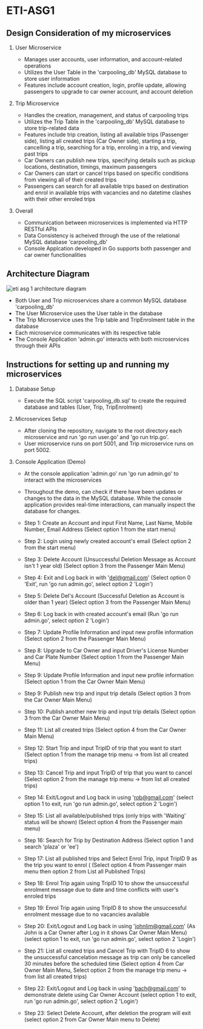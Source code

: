 # ETI-ASG1

## Design Consideration of my microservices
1. User Microservice
   - Manages user accounts, user information, and account-related operations
   - Utilizes the User Table in the 'carpooling_db' MySQL database to store user information
   - Features include account creation, login, profile update, allowing passengers to upgrade to car owner account, and account deletion

2. Trip Microservice
   - Handles the creation, management, and status of carpooling trips
   - Utilizes the Trip Table in the 'carpooling_db' MySQL database to store trip-related data
   - Features include trip creation, listing all available trips (Passenger side), listing all created trips (Car Owner side), starting a trip, cancelling a trip, searching for a trip, enroling in a trip, and viewing past trips
   - Car Owners can publish new trips, specifying details such as pickup locations, destination, timings, maximum passengers
   - Car Owners can start or cancel trips based on specific conditions from viewing all of their created trips
   - Passengers can search for all available trips based on destination and enrol in available trips with vacancies and no datetime clashes with their other enroled trips
     
3.  Overall
    - Communication between microservices is implemented via HTTP RESTful APIs
    - Data Consistency is acheived through the use of the relational MySQL database 'carpooling_db'
    - Console Applcation developed in Go supports both passenger and car owner functionalities

## Architecture Diagram
![eti asg 1 architecture diagram](https://github.com/ng-zi-yi/ETI-ASG1/assets/93900155/b7fa8f73-00fc-4ab8-86fd-89ddc9d2e435)
   - Both User and Trip microservices share a common MySQL database 'carpooling_db'
   - The User Microservice uses the User table in the database
   - The Trip Microservice uses the Trip table and TripEnrolment table in the database
   - Each microservice communicates with its respective table
   - The Console Application 'admin.go' interacts with both microservices through their APIs

## Instructions for setting up and running my microservices
1. Database Setup
   - Execute the SQL script 'carpooling_db.sql' to create the required database and tables (User, Trip, TripEnrolment)

2. Microservices Setup
   - After cloning the repository, navigate to the root directory each microservice and run 'go run user.go' and 'go run trip.go'.
   - User microservice runs on port 5001, and Trip microservice runs on port 5002.

3. Console Application (Demo)
   - At the console application 'admin.go' run 'go run admin.go' to interact with the microservices
   - Throughout the demo, can check if there have been updates or changes to the data in the MySQL database. While the console application provides real-time interactions, can manually inspect the database for changes.
   - Step 1: Create an Account and input First Name, Last Name, Mobile Number, Email Address
             (Select option 1 from the start menu)
     
   - Step 2: Login using newly created account's email
             (Select option 2 from the start menu)
     
   - Step 3: Delete Account (Unsuccessful Deletion Message as Account isn't 1 year old)
             (Select option 3 from the Passenger Main Menu)
     
   - Step 4: Exit and Log back in with 'del@gmail.com'
             (Select option 0 'Exit', run 'go run admin.go', select option 2 'Login')
      
   - Step 5: Delete Del's Account (Successful Deletion as Account is older than 1 year)
             (Select option 3 from the Passenger Main Menu)
  
   - Step 6: Log back in with created account's email
             (Run 'go run admin.go', select option 2 'Login')
     
   - Step 7: Update Profile Information and input new profile information
             (Select option 2 from the Passenger Main Menu)
     
   - Step 8: Upgrade to Car Owner and input Driver's License Number and Car Plate Number
             (Select option 1 from the Passenger Main Menu)
     
   - Step 9: Update Profile Information and input new profile information
             (Select option 1 from the Car Owner Main Menu)
     
   - Step 9: Publish new trip and input trip details
             (Select option 3 from the Car Owner Main Menu)
     
   - Step 10: Publish another new trip and input trip details
             (Select option 3 from the Car Owner Main Menu)

   - Step 11: List all created trips
             (Select option 4 from the Car Owner Main Menu)
     
   - Step 12: Start Trip and input TripID of trip that you want to start
             (Select option 1 from the manage trip menu -> from list all created trips)
     
   - Step 13: Cancel Trip and input TripID of trip that you want to cancel
             (Select option 2 from the manage trip menu -> from list all created trips)
     
   - Step 14: Exit/Logout and Log back in using 'rob@gmail.com'
             (select option 1 to exit, run 'go run admin.go', select option 2 'Login')
     
   - Step 15: List all available/published trips (only trips with 'Waiting' status will be shown)
             (Select option 4 from the Passenger main menu)
     
   - Step 16: Search for Trip by Destination Address
             (Select option 1 and search 'plaza' or 'ee')
     
   - Step 17: List all published trips and Select Enrol Trip, input TripID 9 as the trip you want to enrol (
             (Select option 4 from Passenger main menu then option 2 from List all Published Trips)

   - Step 18: Enrol Trip again using TripID 10 to show the unsuccessful enrolment message due to date and time conflicts with user's enroled trips
  
   - Step 19: Enrol Trip again using TripID 8 to show the unsuccessful enrolment message due to no vacancies available
  
   - Step 20: Exit/Logout and Log back in using 'johnlim@gmail.com' (As John is a Car Owner after Log in it shows Car Owner Main Menu)
             (select option 1 to exit, run 'go run admin.go', select option 2 'Login')
     
   - Step 21: List all created trips and Cancel Trip with TripID 6 to show the unsuccessful cancelation message as trip can only be cancelled 30 minutes before the scheduled time
             (Select option 4 from Car Owner Main Menu, Select option 2 from the manage trip menu -> from list all created trips)

   - Step 22: Exit/Logout and Log back in using 'bach@gmail.com' to demonstrate delete using Car Owner Account
             (select option 1 to exit, run 'go run admin.go', select option 2 'Login')

   - Step 23: Select Delete Account, after deletion the program will exit
             (select option 2 from Car Owner Main menu to Delete)





